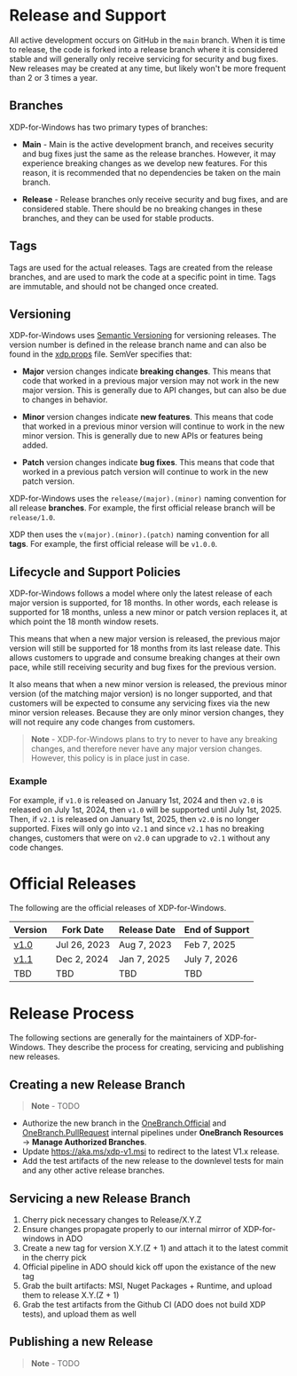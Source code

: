 # Release and Support

All active development occurs on GitHub in the `main` branch. When it is time to release, the code is forked into a release branch where it is considered stable and will generally only receive servicing for security and bug fixes. New releases may be created at any time, but likely won't be more frequent than 2 or 3 times a year.

## Branches

XDP-for-Windows has two primary types of branches:

* **Main** - Main is the active development branch, and receives security and bug fixes just the same as the release branches. However, it may experience breaking changes as we develop new features. For this reason, it is recommended that no dependencies be taken on the main branch.

* **Release** - Release branches only receive security and bug fixes, and are considered stable. There should be no breaking changes in these branches, and they can be used for stable products.

## Tags

Tags are used for the actual releases. Tags are created from the release branches, and are used to mark the code at a specific point in time. Tags are immutable, and should not be changed once created.

## Versioning

XDP-for-Windows uses [Semantic Versioning](https://semver.org/) for versioning releases. The version number is defined in the release branch name and can also be found in the [xdp.props](../src/xdp.props) file. SemVer specifies that:

- **Major** version changes indicate **breaking changes**. This means that code that worked in a previous major version may not work in the new major version. This is generally due to API changes, but can also be due to changes in behavior.

- **Minor** version changes indicate **new features**. This means that code that worked in a previous minor version will continue to work in the new minor version. This is generally due to new APIs or features being added.

- **Patch** version changes indicate **bug fixes**. This means that code that worked in a previous patch version will continue to work in the new patch version.

XDP-for-Windows uses the `release/(major).(minor)` naming convention for all release **branches**. For example, the first official release branch will be `release/1.0`.

XDP then uses the `v(major).(minor).(patch)` naming convention for all **tags**. For example, the first official release will be `v1.0.0`.

## Lifecycle and Support Policies

XDP-for-Windows follows a model where only the latest release of each major version is supported, for 18 months. In other words, each release is supported for 18 months, unless a new minor or patch version replaces it, at which point the 18 month window resets.

This means that when a new major version is released, the previous major version will still be supported for 18 months from its last release date. This allows customers to upgrade and consume breaking changes at their own pace, while still receiving security and bug fixes for the previous version.

It also means that when a new minor version is released, the previous minor version (of the matching major version) is no longer supported, and that customers will be expected to consume any servicing fixes via the new minor version releases. Because they are only minor version changes, they will not require any code changes from customers.

> **Note** - XDP-for-Windows plans to try to never to have any breaking changes, and therefore never have any major version changes. However, this policy is in place just in case.

### Example

For example, if `v1.0` is released on January 1st, 2024 and then `v2.0` is released on July 1st, 2024, then `v1.0` will be supported until July 1st, 2025. Then, if `v2.1` is released on January 1st, 2025, then `v2.0` is no longer supported. Fixes will only go into `v2.1` and since `v2.1` has no breaking changes, customers that were on `v2.0` can upgrade to `v2.1` without any code changes.

# Official Releases

The following are the official releases of XDP-for-Windows.

| Version | Fork Date | Release Date | End of Support |
|   --    |     --    |       --     |       --       |
| [v1.0](https://github.com/microsoft/xdp-for-windows/tree/release/1.0) | Jul 26, 2023 | Aug 7, 2023 | Feb 7, 2025 |
| [v1.1](https://github.com/microsoft/xdp-for-windows/tree/release/1.1) | Dec 2, 2024 | Jan 7, 2025 | July 7, 2026 |
|   TBD    |     TBD    |       TBD     |       TBD       |

# Release Process

The following sections are generally for the maintainers of XDP-for-Windows. They describe the process for creating, servicing and publishing new releases.

## Creating a new Release Branch

> **Note** - TODO

* Authorize the new branch in the [OneBranch.Official](https://mscodehub.visualstudio.com/WindowsXDP/_apps/hub/EZStart.management-ux.onebranch-resources#authorizedbranches/xdp/2407) and [OneBranch.PullRequest](https://mscodehub.visualstudio.com/WindowsXDP/_apps/hub/EZStart.management-ux.onebranch-resources#authorizedbranches/xdp/2404) internal pipelines under **OneBranch Resources** -> **Manage Authorized Branches**.
* Update https://aka.ms/xdp-v1.msi to redirect to the latest V1.x release.
* Add the test artifacts of the new release to the downlevel tests for main and
  any other active release branches.

## Servicing a new Release Branch

1. Cherry pick necessary changes to Release/X.Y.Z
2. Ensure changes propagate properly to our internal mirror of XDP-for-windows in ADO
3. Create a new tag for version X.Y.(Z + 1) and attach it to the latest commit in the cherry pick
4. Official pipeline in ADO should kick off upon the existance of the new tag
5. Grab the built artifacts: MSI, Nuget Packages + Runtime, and upload them to release X.Y.(Z + 1)
6. Grab the test artifacts from the Github CI (ADO does not build XDP tests), and upload them as well



## Publishing a new Release

> **Note** - TODO
